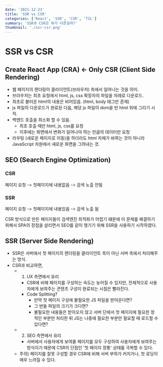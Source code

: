 ```yaml
---
date: '2021-12-23'
title: 'SSR vs CSR'
categories: ['React', 'SSR', 'CSR', 'TIL']
summary: 'SSR과 CSR은 뭐가 다른걸까?'
thumbnail: './ssr-csr.png'
---
```


# SSR vs CSR

## Create React App (CRA) <- Only CSR (Client Side Rendering)

- 웹 페이지의 렌더링이 클라이언트(브라우저) 측에서 일어나는 것을 의미.
- 브라우저는 최초 요청에서 html, js, css 확장자의 파일을 차례로 다운로드.
- 최초로 불러온 html의 내용은 비어있음. (html, body 태그만 존재)
- js 파일의 다운로드가 완료된 다음, 해당 js 파일이 dom을 빈 html 위에 그리기 시작.
- 백엔드 호출을 최소화 할 수 있음.
  - 최초 호출 때만 html, js, css를 요청
  - 이후에는 화면에서 변화가 일어나야 하는 만큼의 데이터만 요청
- 라우팅 (새로운 페이지로 이동)을 하더라도 html 자체가 바뀌는 것이 아니라 JavaScript 차원에서 새로운 화면을 그려내는 것.

## SEO (Search Engine Optimization)

### CSR

페이지 요청 -> 첫페이지에 내용없음 -> 검색 노출 안됨

### SSR

페이지 요청 -> 첫페이지에 내용있음 -> 검색 노출 됨

CSR 방식으로 만든 페이지들이 검색엔진 최적화가 어렵기 떄문에 이 문제를 해결하기 위해서 SPA의 장점을 살리면서 SEO를 같이 챙기기 위해 SSR을 사용하기 시작하였다.

## SSR (Server Side Rendering)

- SSR은 서버에서 첫 페이지의 렌더링을 클라이언트 측이 아닌 서버 측에서 처리해주는 방식.
- CSR과 비교하면,
  - 1. UX 측면에서 유리
    - CSR에 비해 페이지를 구성하는 속도는 늦어질 수 있지만, 전체적으로 사용자에게 보여주는 콘텐츠 구성이 완료되는 시점은 빨라진다.
    - Code Splitting?
      - 만약 첫 페이지 구성에 불필요한 JS 파일을 받아온다면?
      - 그 번들 파일의 크기가 크다면?
      - 불필요한 내용들은 받아오지 않고 서버 단에서 첫 페이지에 필요한 정적인 부분만 처리한 뒤 JS는 나중에 필요한 부분만 필요할 때 로드할 수 있다면?
  - 2. SEO 측면에서 유리
    - 서버에서 사용자에게 보여줄 페이지를 모두 구성하여 사용자에게 보여주는 방식이기 때문에 CSR의 단점인 '첫 페이지 깡통' 상태를 극복할 수 있다.
  - 주의) 페이지를 잘못 구성할 경우 CSR에 비해 서버 부하가 커지거나, 첫 로딩이 매우 느려질 수 있다.
